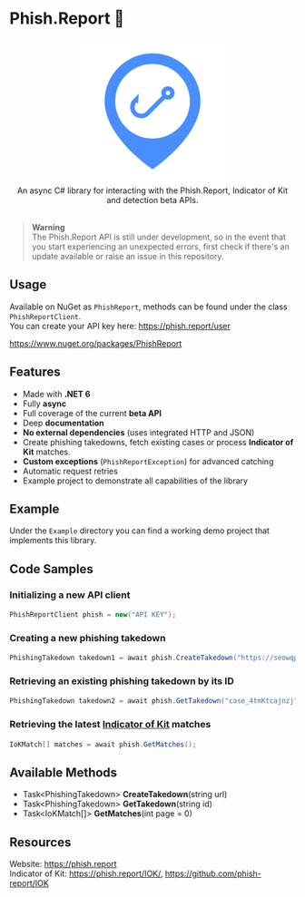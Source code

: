 ﻿# Phish.Report 🎣

<div align="center">
  <img width="256" height="256" src="https://raw.githubusercontent.com/actually-akac/PhishReport/master/PhishReport/icon.png">
</div>

<div align="center">
  An async C# library for interacting with the Phish.Report, Indicator of Kit and detection beta APIs.
</div>

<br>

> **Warning**<br>
> The Phish.Report API is still under development, so in the event that you start experiencing an unexpected errors, first check if there's an update available or raise an issue in this repository.

## Usage
Available on NuGet as `PhishReport`, methods can be found under the class `PhishReportClient`.<br/>
You can create your API key here: https://phish.report/user

https://www.nuget.org/packages/PhishReport

## Features
- Made with **.NET 6**
- Fully **async**
- Full coverage of the current **beta API**
- Deep **documentation**
- **No external dependencies** (uses integrated HTTP and JSON)
- Create phishing takedowns, fetch existing cases or process **Indicator of Kit** matches.
- **Custom exceptions** (`PhishReportException`) for advanced catching
- Automatic request retries
- Example project to demonstrate all capabilities of the library

## Example
Under the `Example` directory you can find a working demo project that implements this library.

## Code Samples

### Initializing a new API client
```csharp
PhishReportClient phish = new("API KEY");
```

### Creating a new phishing takedown
```csharp
PhishingTakedown takedown1 = await phish.CreateTakedown("https://seowqpeoqwakfd425.ml/dssdfds-fsdfsdf0s-df0ds0f0dsdfsdd0f0s-df0dfgdd8658/");
```

### Retrieving an existing phishing takedown by its ID
```csharp
PhishingTakedown takedown2 = await phish.GetTakedown("case_4tmKtcajnzj");
```

### Retrieving the latest [Indicator of Kit](https://phish.report/IOK/) matches
```csharp
IoKMatch[] matches = await phish.GetMatches();
```

## Available Methods
- Task\<PhishingTakedown> **CreateTakedown**(string url)
- Task\<PhishingTakedown> **GetTakedown**(string id)
- Task\<IoKMatch[]> **GetMatches**(int page = 0)

## Resources
Website: https://phish.report<br/>
Indicator of Kit: https://phish.report/IOK/, https://github.com/phish-report/IOK